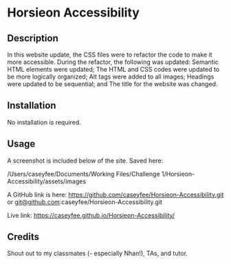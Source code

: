 # Horsieon Accessibility 

## Description

In this website update, the CSS files were to refactor the code to make it more accessible. During the refactor, the following was updated: Semantic HTML elements were updated; The HTML and CSS codes were updated to be more logically organized; Alt tags were added to all images; Headings were updated to be sequential; and The title for the website was changed. 

## Installation

No installation is required.

## Usage

A screenshot is included below of the site. Saved here: 

/Users/caseyfee/Documents/Working Files/Challenge 1/Horsieon-Accessibility/assets/images


A GitHub link is here: https://github.com/caseyfee/Horsieon-Accessibility.git
or
git@github.com:caseyfee/Horsieon-Accessibility.git

Live link: https://caseyfee.github.io/Horsieon-Accessibility/



## Credits

Shout out to my classmates (- especially Nhan!), TAs, and tutor.


